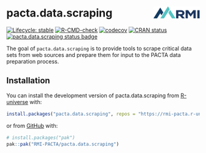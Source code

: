 # pacta.data.scraping <img src="man/figures/logo.png" align="right" width="120" />

<!-- badges: start -->

[![Lifecycle: stable](https://img.shields.io/badge/lifecycle-stable-brightgreen.svg)](https://lifecycle.r-lib.org/articles/stages.html#stable)
[![R-CMD-check](https://github.com/RMI-PACTA/pacta.data.scraping/actions/workflows/R-CMD-check.yaml/badge.svg)](https://github.com/RMI-PACTA/pacta.data.scraping/actions/workflows/R-CMD-check.yaml)
[![codecov](https://codecov.io/gh/RMI-PACTA/pacta.data.scraping/graph/badge.svg)](https://codecov.io/gh/RMI-PACTA/pacta.data.scraping)
[![CRAN status](https://www.r-pkg.org/badges/version/pacta.data.scraping)](https://CRAN.R-project.org/package=pacta.data.scraping)
[![pacta.data.scraping status badge](https://rmi-pacta.r-universe.dev/badges/pacta.data.scraping)](https://rmi-pacta.r-universe.dev/ui#package:pacta.data.scraping)

<!-- badges: end -->

The goal of `pacta.data.scraping` is to provide tools to scrape critical data 
sets from web sources and prepare them for input to the PACTA data preparation 
process.

## Installation

<!--
You can install the released version of pacta.data.scraping from [CRAN](https://CRAN.R-project.org) with:
&#10;``` r
install.packages("pacta.data.scraping")
```
-->

You can install the development version of pacta.data.scraping from
[R-universe](https://r-universe.dev) with:

``` r
install.packages("pacta.data.scraping", repos = "https://rmi-pacta.r-universe.dev")
```

or from [GitHub](https://github.com/) with:

``` r
# install.packages("pak")
pak::pak("RMI-PACTA/pacta.data.scraping")
```
